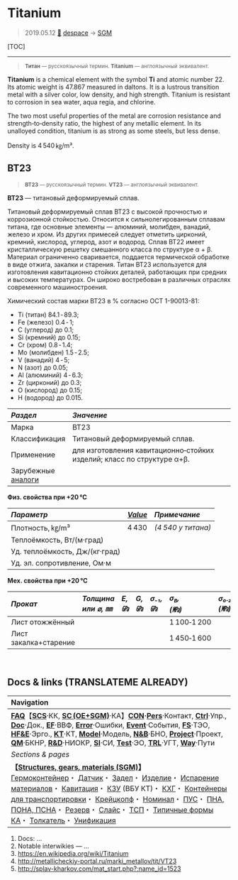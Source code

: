 # Titanium
> 2019.05.12 [🚀](../index/index.md) [despace](index.md) → [SGM](sc.md)

[TOC]

---

> <small>**Титан** — русскоязычный термин. **Titanium** — англоязычный эквивалент.</small>

**Titanium** is a chemical element with the symbol **Ti** and atomic number 22. Its atomic weight is 47.867 measured in daltons. It is a lustrous transition metal with a silver color, low density, and high strength. Titanium is resistant to corrosion in sea water, aqua regia, and chlorine.

The two most useful properties of the metal are corrosion resistance and strength‑to‑density ratio, the highest of any metallic element. In its unalloyed condition, titanium is as strong as some steels, but less dense.

Density is 4 540 ㎏/m³.



## ВТ23
> <small>**ВТ23** — русскоязычный термин. **VT23** — англоязычный эквивалент.</small>

**ВТ23** — титановый деформируемый сплав.

Титановый деформируемый сплав ВТ23 с высокой прочностью и коррозионной стойкостью. Относится к сильнолегированным сплавам титана, где основные элементы — алюминий, молибден, ванадий, железо и хром. Из других примесей следует отметить цирконий, кремний, кислород, углерод, азот и водород. Сплав ВТ22 имеет кристаллическую решетку смешанного класса по структуре α + β. Материал ограниченно сваривается, поддается термической обработке в виде отжига, закалки и старения. Титан ВТ23 используется для изготовления кавитационно стойких деталей, работающих при средних и высоких температурах. Он широко востребован в различных отраслях современного машиностроения.

Химический состав марки ВТ23 в % согласно ОСТ 1-90013-81:

   - Ti (титан) 84.1 ‑ 89.3;
   - Fe (железо) 0.4 ‑ 1;
   - C (углерод) до 0.1;
   - Si (кремний) до 0.15;
   - Cr (хром) 0.8 ‑ 1.4;
   - Mo (молибден) 1.5 ‑ 2.5;
   - V (ванадий) 4 ‑ 5;
   - N (азот) до 0.05;
   - Al (алюминий) 4 ‑ 6.3;
   - Zr (цирконий) до 0.3;
   - O (кислород) до 0.15;
   - H (водород) до 0.015.

|*Раздел*|*Значение*|
|:--|:--|
|Марка|ВТ23|
|Классификация|Титановый деформируемый сплав.|
|Применение|для изготовления кавитационно‑стойких изделий; класс по структуре α+β.|
|Зарубежные<br> [аналоги](analogue.md)| |

**Физ. свойства при +20 ℃**

|*Параметр*|*[Value](si.md)*|*Примечание*|
|:--|:--|:--|
|Плотность, ㎏/m³|4 430|*(4 540 у титана)*|
|Теплоёмкость, Вт/(м·град)| |
|Уд. теплоёмкость, Дж/(кг·град)| |
|Уд. эл. сопротивление, Ом·м| |

**Мех. свойства при +20 ℃**

|*Прокат*|*Толщина<br> или ⌀, ㎜*|*E, ㎬*|*G, ㎬*|*σ₋₁,<br> ㎬*|*σ<sub>в</sub>,<br> (㎫)*|*σ₀.₂,<br> (㎫)*|*δ₅,<br> (%)*|*σ<sub>сж</sub>,<br> ㎫*|*KCU,<br> (кДж/m²)*|*KCV,<br> (кДж/m²)*|
|:--|:--|:--|:--|:--|:--|:--|:--|:--|:--|:--|
|Лист отожжённый| | | | |1 100‑1 200| |10‑13| | | |
|Лист закалка+старение| | | | |1 450‑1 600| |4‑6| | | |



<p style="page-break-after:always"> </p>

## Docs & links (TRANSLATEME ALREADY)
|Navigation|
|:--|
|**[FAQ](faq.md)**【**[SCS](scs.md)**·КК, **[SC (OE+SGM)](sc.md)**·КА】**[CON](contact.md)·[Pers](person.md)**·Контакт, **[Ctrl](control.md)**·Упр., **[Doc](doc.md)**·Док., **[EF](ef.md)**·ВВФ, **[Error](error.md)**·Ошибки, **[Event](event.md)**·События, **[FS](fs.md)**·ТЭО, **[HF&E](hfe.md)**·Эрго., **[KT](kt.md)**·КТ, **[Model](model.md)**·Модель, **[N&B](nnb.md)**·БНО, **[Project](project.md)**·Проект, **[QM](qm.md)**·БКНР, **[R&D](rnd.md)**·НИОКР, **[SI](si.md)**·СИ, **[Test](test.md)**·ЭО, **[TRL](trl.md)**·УГТ, **[Way](way.md)**·Пути|
|*Sections & pages*|
|**【[Structures, gears, materials (SGM)](sc.md)】**<br> [Гермоконтейнер](гермоконтейнер.md)・ [Датчик](sensor.md)・ [Задел](margin.md)・ [Изделие](unit.md)・ [Испарение материалов](mat_sublime.md)・ [Кавитация](cavitation.md)・ [КЗУ](cinu.md) (ВБУ КТ)・ [КХГ](cgs.md)・ [Контейнеры для транспортировки](ship_contain.md)・ [Крейцкопф](crosshead.md)・ [Номинал](nominal.md)・ [ПУС](lag.md)・ [ПНА, ПОНА, ПСНА](devd.md)・ [Резерв](reserve.md)・ [Слайс](слайс.md)・ [ТСП](tsp.md)・ [Типичные формы КА](sc.md)・ [Толкатель](толкатель.md)・ [Унификация](commonality.md)|

   1. Docs: …
   1. Notable interwikies — …
   1. <https://en.wikipedia.org/wiki/Titanium>
   1. <http://metallicheckiy-portal.ru/marki_metallov/tit/VT23>
   1. <http://splav-kharkov.com/mat_start.php?:name_id=1523>
